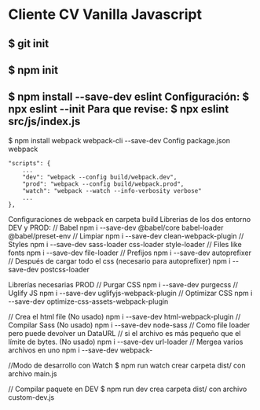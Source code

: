 # Cliente CV Vanilla Javascript
$ git init
---
$ npm init
---
$ npm install --save-dev eslint
Configuración:
$ npx eslint --init
Para que revise:
$ npx eslint src/js/index.js
---
$ npm install webpack webpack-cli --save-dev
Config package.json webpack
```
"scripts": {
    ...
    "dev": "webpack --config build/webpack.dev",
    "prod": "webpack --config build/webpack.prod",
    "watch": "webpack --watch --info-verbosity verbose"
    ...
},
```
Configuraciones de webpack en carpeta build
Librerias de los dos entorno DEV y PROD:
// Babel
npm i --save-dev @babel/core babel-loader @babel/preset-env
// Limpiar
npm i --save-dev clean-webpack-plugin
// Styles
npm i --save-dev sass-loader css-loader style-loader
// Files like fonts
npm i --save-dev file-loader
// Prefijos
npm i --save-dev autoprefixer
// Después de cargar todo el css (necesario para autoprefixer)
npm i --save-dev postcss-loader

Librerías necesarias PROD
// Purgar CSS
npm i --save-dev purgecss
// Uglify JS
npm i --save-dev uglifyjs-webpack-plugin
// Optimizar CSS
npm i --save-dev optimize-css-assets-webpack-plugin

// Crea el html file (No usado)
npm i --save-dev html-webpack-plugin
// Compilar Sass (No usado)
npm i --save-dev node-sass
// Como file loader pero puede devolver un DataURL
// si el archivo es más pequeño que el límite de bytes. (No usado)
npm i --save-dev url-loader
// Mergea varios archivos en uno
npm i --save-dev webpack-

//Modo de desarrollo con Watch
$ npm run watch
crear carpeta dist/ con archivo main.js

// Compilar paquete en DEV
$ npm run dev
crea carpeta dist/ con archivo custom-dev.js
